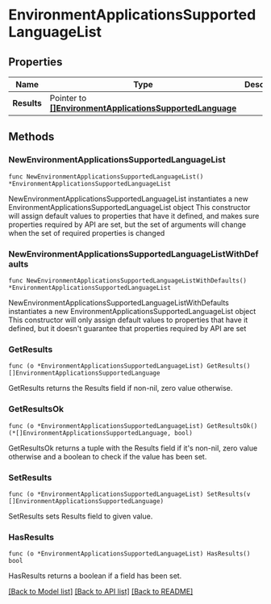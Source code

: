 # EnvironmentApplicationsSupportedLanguageList

## Properties

Name | Type | Description | Notes
------------ | ------------- | ------------- | -------------
**Results** | Pointer to [**[]EnvironmentApplicationsSupportedLanguage**](EnvironmentApplicationsSupportedLanguage.md) |  | [optional] 

## Methods

### NewEnvironmentApplicationsSupportedLanguageList

`func NewEnvironmentApplicationsSupportedLanguageList() *EnvironmentApplicationsSupportedLanguageList`

NewEnvironmentApplicationsSupportedLanguageList instantiates a new EnvironmentApplicationsSupportedLanguageList object
This constructor will assign default values to properties that have it defined,
and makes sure properties required by API are set, but the set of arguments
will change when the set of required properties is changed

### NewEnvironmentApplicationsSupportedLanguageListWithDefaults

`func NewEnvironmentApplicationsSupportedLanguageListWithDefaults() *EnvironmentApplicationsSupportedLanguageList`

NewEnvironmentApplicationsSupportedLanguageListWithDefaults instantiates a new EnvironmentApplicationsSupportedLanguageList object
This constructor will only assign default values to properties that have it defined,
but it doesn't guarantee that properties required by API are set

### GetResults

`func (o *EnvironmentApplicationsSupportedLanguageList) GetResults() []EnvironmentApplicationsSupportedLanguage`

GetResults returns the Results field if non-nil, zero value otherwise.

### GetResultsOk

`func (o *EnvironmentApplicationsSupportedLanguageList) GetResultsOk() (*[]EnvironmentApplicationsSupportedLanguage, bool)`

GetResultsOk returns a tuple with the Results field if it's non-nil, zero value otherwise
and a boolean to check if the value has been set.

### SetResults

`func (o *EnvironmentApplicationsSupportedLanguageList) SetResults(v []EnvironmentApplicationsSupportedLanguage)`

SetResults sets Results field to given value.

### HasResults

`func (o *EnvironmentApplicationsSupportedLanguageList) HasResults() bool`

HasResults returns a boolean if a field has been set.


[[Back to Model list]](../README.md#documentation-for-models) [[Back to API list]](../README.md#documentation-for-api-endpoints) [[Back to README]](../README.md)


